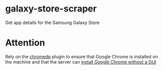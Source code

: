 # galaxy-store-scraper
Get app details for the Samsung Galaxy Store


# Attention
Rely on the [chromedp](https://github.com/chromedp/chromedp) plugin to ensure that Google Chrome is installed on the machine and that the server can [install Google Chrome without a GUI](https://blog.csdn.net/shachao888/article/details/130292542)